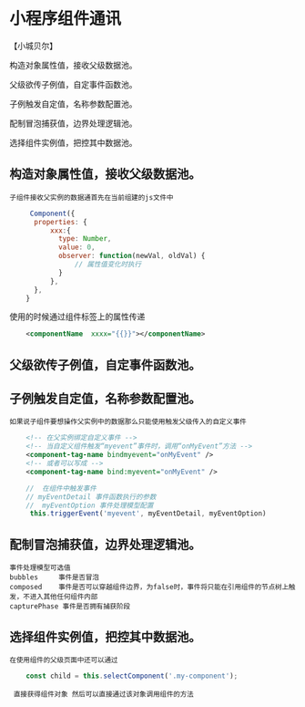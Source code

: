 # 小程序组件通讯

【小城贝尔】

构造对象属性值，接收父级数据池。

父级欲传子例值，自定事件函数池。

子例触发自定值，名称参数配置池。

配制冒泡捕获值，边界处理逻辑池。

选择组件实例值，把控其中数据池。


## 构造对象属性值，接收父级数据池。
    子组件接收父实例的数据通首先在当前组建的js文件中
```js
     Component({
      properties: {
          xxx:{
            type: Number,
            value: 0,
            observer: function(newVal, oldVal) {
                // 属性值变化时执行
            }
          },
      },
    }
```
   使用的时候通过组件标签上的属性传递
```xml
    <componentName  xxxx="{{}}"></componentName>
```
## 父级欲传子例值，自定事件函数池。
## 子例触发自定值，名称参数配置池。
    如果说子组件要想操作父实例中的数据那么只能使用触发父级传入的自定义事件
```xml
    <!-- 在父实例绑定自定义事件 -->
    <!-- 当自定义组件触发“myevent”事件时，调用“onMyEvent”方法 -->
    <component-tag-name bindmyevent="onMyEvent" />
    <!-- 或者可以写成 -->
    <component-tag-name bind:myevent="onMyEvent" />
```
```js
    //  在组件中触发事件
    // myEventDetail 事件函数执行的参数
    //  myEventOption 事件处理模型配置
     this.triggerEvent('myevent', myEventDetail, myEventOption)
```
## 配制冒泡捕获值，边界处理逻辑池。
    事件处理模型可选值
    bubbles		事件是否冒泡
    composed	事件是否可以穿越组件边界，为false时，事件将只能在引用组件的节点树上触发，不进入其他任何组件内部
    capturePhase 事件是否拥有捕获阶段
## 选择组件实例值，把控其中数据池。
    在使用组件的父级页面中还可以通过
```js
    const child = this.selectComponent('.my-component');
```
     直接获得组件对象 然后可以直接通过该对象调用组件的方法
      